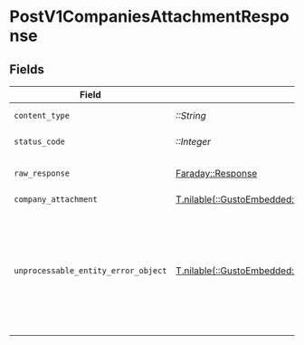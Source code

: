 # PostV1CompaniesAttachmentResponse


## Fields

| Field                                                                                                                                                                                                                                                                                             | Type                                                                                                                                                                                                                                                                                              | Required                                                                                                                                                                                                                                                                                          | Description                                                                                                                                                                                                                                                                                       |
| ------------------------------------------------------------------------------------------------------------------------------------------------------------------------------------------------------------------------------------------------------------------------------------------------- | ------------------------------------------------------------------------------------------------------------------------------------------------------------------------------------------------------------------------------------------------------------------------------------------------- | ------------------------------------------------------------------------------------------------------------------------------------------------------------------------------------------------------------------------------------------------------------------------------------------------- | ------------------------------------------------------------------------------------------------------------------------------------------------------------------------------------------------------------------------------------------------------------------------------------------------- |
| `content_type`                                                                                                                                                                                                                                                                                    | *::String*                                                                                                                                                                                                                                                                                        | :heavy_check_mark:                                                                                                                                                                                                                                                                                | HTTP response content type for this operation                                                                                                                                                                                                                                                     |
| `status_code`                                                                                                                                                                                                                                                                                     | *::Integer*                                                                                                                                                                                                                                                                                       | :heavy_check_mark:                                                                                                                                                                                                                                                                                | HTTP response status code for this operation                                                                                                                                                                                                                                                      |
| `raw_response`                                                                                                                                                                                                                                                                                    | [Faraday::Response](https://www.rubydoc.info/gems/faraday/Faraday/Response)                                                                                                                                                                                                                       | :heavy_check_mark:                                                                                                                                                                                                                                                                                | Raw HTTP response; suitable for custom response parsing                                                                                                                                                                                                                                           |
| `company_attachment`                                                                                                                                                                                                                                                                              | [T.nilable(::GustoEmbedded::Shared::CompanyAttachment)](../../models/shared/companyattachment.md)                                                                                                                                                                                                 | :heavy_minus_sign:                                                                                                                                                                                                                                                                                | Example response                                                                                                                                                                                                                                                                                  |
| `unprocessable_entity_error_object`                                                                                                                                                                                                                                                               | [T.nilable(::GustoEmbedded::Shared::UnprocessableEntityErrorObject)](../../models/shared/unprocessableentityerrorobject.md)                                                                                                                                                                       | :heavy_minus_sign:                                                                                                                                                                                                                                                                                | Unprocessable Entity <br/>  <br/>This may happen when the body of your request contains errors such as `invalid_attribute_value`, or the request fails due to an `invalid_operation`. See the [Errors Categories](https://docs.gusto.com/embedded-payroll/docs/error-categories) guide for more details.<br/> |